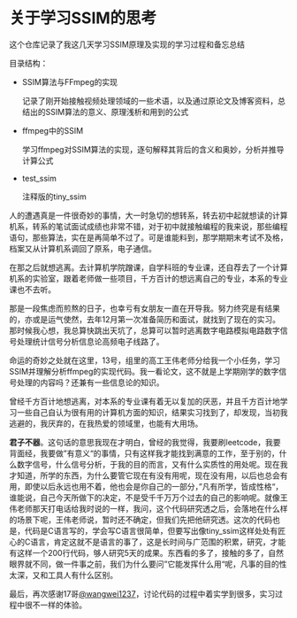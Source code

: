 # 关于学习SSIM的思考

这个仓库记录了我这几天学习SSIM原理及实现的学习过程和备忘总结

目录结构：

* SSIM算法与FFmpeg的实现 

  记录了刚开始接触视频处理领域的一些术语，以及通过原论文及博客资料，总结出的SSIM算法的意义、原理浅析和用到的公式

* ffmpeg中的SSIM

  学习ffmpeg对SSIM算法的实现，逐句解释其背后的含义和奥妙，分析并推导计算公式

* test_ssim

  注释版的tiny_ssim

人的遭遇真是一件很奇妙的事情，大一时急切的想转系，转去初中起就想读的计算机系，转系的笔试面试成绩也非常不错，对于初中就接触编程的我来说，那些编程语句，那些算法，实在是再简单不过了。可是谁能料到，那学期期末考试不及格，档案又从计算机系调回了原系，电子通信。

在那之后就想逃离。去计算机学院蹭课，自学科班的专业课，还自荐去了一个计算机系的实验室，跟着老师做一些项目，千方百计的想远离自己的专业，本系的专业课也不去听。

那是一段焦虑而煎熬的日子，也幸亏有女朋友一直在开导我。努力终究是有结果的，亦或是运气使然，去年12月第一次准备简历和面试，就找到了现在的实习。那时候我心想，我总算快跳出天坑了，总算可以暂时逃离数字电路模拟电路数字信号处理统计信号分析信息论高频电子线路了。

命运的奇妙之处就在这里，13号，组里的高工王伟老师分给我一个小任务，学习SSIM并理解分析ffmpeg的实现代码。我一看论文，这不就是上学期刚学的数字信号处理的内容吗？还兼有一些信息论的知识。

曾经千方百计地想逃离，对本系的专业课有着无以复加的厌恶，并且千方百计地学习一些自己自认为很有用的计算机方面的知识，结果实习找到了，却发现，当初我逃避的，我厌弃的，在我热爱的领域里，也能有大用场。

**君子不器**。这句话的意思我现在才明白，曾经的我觉得，我要刷leetcode，我要背面经，我要做”有意义“的事情，只有这样我才能找到满意的工作，至于别的，什么数字信号，什么信号分析，于我的目的而言，又有什么实质性的用处呢。现在我才知道，所学的东西，为什么要管它现在有没有用呢，现在没有用，以后也总会有用，即使以后永远也用不着，他也会是你自己的一部分，”凡有所学，皆成性格“，谁能说，自己今天所做下的决定，不是受千千万万个过去的自己的影响呢。就像王伟老师那天打电话给我时说的一样，我问，这个代码研究透之后，会落地在什么样的场景下呢，王伟老师说，暂时还不确定，但我们先把他研究透。这次的代码也是，代码是C语言写的，学会写C语言很简单，但要写出像tiny_ssim这样处处有匠心的C语言，肯定这就不是语言的事了，这是长时间与广范围的积累，研究，才能有这样一个200行代码，够人研究5天的成果。东西看的多了，接触的多了，自然眼界就不同，做一件事之前，我们为什么要问”它能发挥什么用“呢，凡事的目的性太深，又和工具人有什么区别。

最后，再次感谢17哥[@wangwei1237](https://github.com/wangwei1237)，讨论代码的过程中着实学到很多，实习过程中很不一样的体验。

